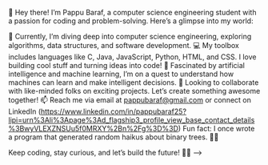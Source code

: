 👋 Hey there! I’m Pappu Baraf, a computer science engineering student with a passion for coding and problem-solving. 
Here’s a glimpse into my world:

🌱 Currently, I’m diving deep into computer science engineering, exploring algorithms, data structures, and software development.
💻 My toolbox includes languages like C, Java, JavaScript, Python, HTML, and CSS. I love building cool stuff and turning ideas into code!
🤖 Fascinated by artificial intelligence and machine learning, I’m on a quest to understand how machines can learn and make intelligent decisions.
🚀 Looking to collaborate with like-minded folks on exciting projects. Let’s create something awesome together!
📫 Reach me via email at pappubaraf@gmail.com or connect on LinkedIn (https://www.linkedin.com/in/pappubaraf25?lipi=urn%3Ali%3Apage%3Ad_flagship3_profile_view_base_contact_details%3BwyVLEXZNSUu5f0MRXY%2Bn%2Fg%3D%3D)
Fun fact: I once wrote a program that generated random haikus about binary trees. 🌳📝

Keep coding, stay curious, and let’s build the future! 🚀✨
-->
